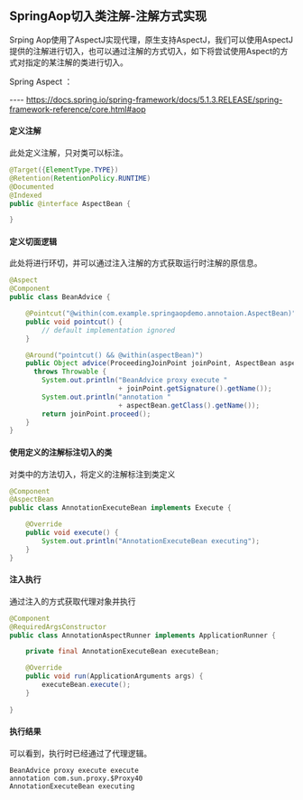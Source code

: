 ## SpringAop切入类注解-注解方式实现

Srping Aop使用了AspectJ实现代理，原生支持AspectJ，我们可以使用AspectJ提供的注解进行切入，也可以通过注解的方式切入，如下将尝试使用Aspect的方式对指定的某注解的类进行切入。

Spring Aspect ：

---- https://docs.spring.io/spring-framework/docs/5.1.3.RELEASE/spring-framework-reference/core.html#aop

#### 定义注解

此处定义注解，只对类可以标注。

```java
@Target({ElementType.TYPE})
@Retention(RetentionPolicy.RUNTIME)
@Documented
@Indexed
public @interface AspectBean {

}
```

#### 定义切面逻辑

此处将进行环切，并可以通过注入注解的方式获取运行时注解的原信息。

```java
@Aspect
@Component
public class BeanAdvice {

    @Pointcut("@within(com.example.springaopdemo.annotaion.AspectBean)")
    public void pointcut() {
        // default implementation ignored
    }

    @Around("pointcut() && @within(aspectBean)")
    public Object advice(ProceedingJoinPoint joinPoint, AspectBean aspectBean) 
      throws Throwable {
        System.out.println("BeanAdvice proxy execute " 
                           + joinPoint.getSignature().getName());
        System.out.println("annotation " 
                           + aspectBean.getClass().getName());
        return joinPoint.proceed();
    }
}
```

#### 使用定义的注解标注切入的类

对类中的方法切入，将定义的注解标注到类定义

```java
@Component
@AspectBean
public class AnnotationExecuteBean implements Execute {

    @Override
    public void execute() {
        System.out.println("AnnotationExecuteBean executing");
    }
}
```

#### 注入执行

通过注入的方式获取代理对象并执行

```java
@Component
@RequiredArgsConstructor
public class AnnotationAspectRunner implements ApplicationRunner {

    private final AnnotationExecuteBean executeBean;

    @Override
    public void run(ApplicationArguments args) {
        executeBean.execute();
    }
    
}
```

#### 执行结果

可以看到，执行时已经通过了代理逻辑。

```log
BeanAdvice proxy execute execute
annotation com.sun.proxy.$Proxy40
AnnotationExecuteBean executing
```

